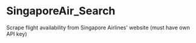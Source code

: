 # SingaporeAir_Search
Scrape flight availability from Singapore Airlines' website (must have own API key)
